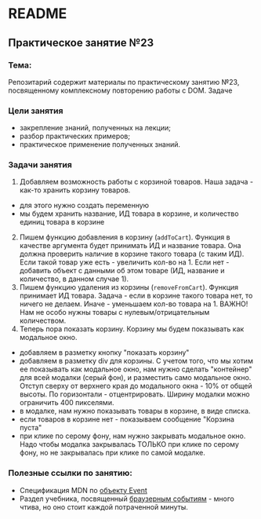 # README

## Практическое занятие №23

### Тема:

Репозитарий содержит материалы по практическому занятию №23, посвященному комплексному повторению работы с DOM. Задаче

### Цели занятия
- закрепление знаний, полученных на лекции;
- разбор практических примеров;
- практическое применение полученных знаний.

### Задачи занятия
1. Добавляем возможность работы с корзиной товаров. Наша задача - как-то хранить корзину товаров.
 - для этого нужно создать переменную
 - мы будем хранить название, ИД товара в корзине, и количество единиц товара в корзине
2. Пишем функцию добавления в корзину (`addToCart`). Функция в качестве аргумента будет принимать ИД и название товара. Она должна проверить наличие в корзине такого товара (с таким ИД). Если такой товар уже есть - увеличить кол-во на 1. Если нет - добавить объект с данными об этом товаре (ИД, название и количество, в данном случае 1).
3. Пишем функцию удаления из корзины (`removeFromCart`). Функция принимает ИД товара. Задача - если в корзине такого товара нет, то ничего не делаем. Иначе - уменьшаем кол-во товара на 1. ВАЖНО! Нам не особо нужны товары с нулевым/отрицательным количеством.
4. Теперь пора показать корзину. Корзину мы будем показывать как модальное окно.
 - добавляем в разметку кнопку "показать корзину"
 - добавляем в разметку div для корзины. С учетом того, что мы хотим ее показывать как модальное окно, нам нужно сделать "контейнер" для всей модалки (серый фон), и разместить само модальное окно. Отступ сверху от верхнего края до модального окна - 10% от общей высоты. По горизонтали - отцентрировать. Ширину модалки можно ограничить 400 пикселями.
 - в модалке, нам нужно показывать товары в корзине, в виде списка.
 - если товаров в корзине нет - показываем сообщение "Корзина пуста"
 - при клике по серому фону, нам нужно закрывать модальное окно. Надо чтобы модалка закрывалась ТОЛЬКО при клике по серому фону, но не закрывалась при клике по самой модалке.


### Полезные ссылки по занятию:
 - Спецификация MDN по [объекту Event](https://developer.mozilla.org/ru/docs/Web/API/Event/Event)
 - Раздел учебника, посвященный [браузерным событиям](https://learn.javascript.ru/ui) - много чтива, но оно стоит каждой потраченной минуты.